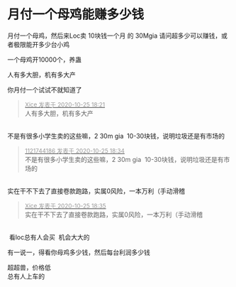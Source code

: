 # 月付一个母鸡能赚多少钱


月付一个母鸡，然后来Loc卖 10块钱一个月 的 30Mgia 请问超多少可以赚钱，或者极限能开多少台小鸡

一个母鸡开10000个，养蛊

人有多大胆，机有多大产<img src="static/image/smiley/default/lol.gif" smilieid="12" border="0" alt="" />

你月付一个试试不就知道了

<div class="quote"><blockquote><font size="2"><a href="https://www.hostloc.com/forum.php?mod=redirect&amp;goto=findpost&amp;pid=9350674&amp;ptid=758337" target="_blank"><font color="#999999">Xice 发表于 2020-10-25 18:21</font></a></font><br />
人有多大胆，机有多大产</blockquote></div><br />
不是有很多小学生卖的这些嘛，2 30m gia&nbsp;&nbsp;10-30块钱，说明垃圾还是有市场的

<div class="quote"><blockquote><font size="2"><a href="https://www.hostloc.com/forum.php?mod=redirect&amp;goto=findpost&amp;pid=9350711&amp;ptid=758337" target="_blank"><font color="#999999">1121744186 发表于 2020-10-25 18:34</font></a></font><br />
不是有很多小学生卖的这些嘛，2 30m gia&nbsp;&nbsp;10-30块钱，说明垃圾还是有市场的</blockquote></div><br />
实在干不下去了直接卷款跑路，实属0风险，一本万利（手动滑稽<img id="aimg_A2h2z" onclick="zoom(this, this.src, 0, 0, 0)" class="zoom" src="https://cdn.jsdelivr.net/gh/hishis/forum-master/public/images/patch.gif" onmouseover="img_onmouseoverfunc(this)" onload="thumbImg(this)" border="0" alt="" />

<div class="quote"><blockquote><font size="2"><a href="https://www.hostloc.com/forum.php?mod=redirect&amp;goto=findpost&amp;pid=9350715&amp;ptid=758337" target="_blank"><font color="#999999">Xice 发表于 2020-10-25 18:35</font></a></font><br />
实在干不下去了直接卷款跑路，实属0风险，一本万利（手动滑稽</blockquote></div><br />
<img src="static/image/smiley/default/lol.gif" smilieid="12" border="0" alt="" /> 看loc总有人会买&nbsp;&nbsp;机会大大的

有一说一，得看你母鸡多少钱，然后每台利润多少钱

超超兽，价格低<br />
总有人上车的
